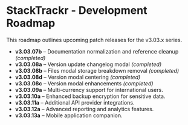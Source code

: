 # StackTrackr - Development Roadmap

This roadmap outlines upcoming patch releases for the v3.03.x series.

- **v3.03.07b** – Documentation normalization and reference cleanup *(completed)*
- **v3.03.08a** – Version update changelog modal *(completed)*
- **v3.03.08b** – Files modal storage breakdown removal *(completed)*
- **v3.03.08d** – Version modal centering *(completed)*
- **v3.03.08c** – Version modal enhancements *(completed)*
- **v3.03.09a** – Multi-currency support for international users.
- **v3.03.10a** – Enhanced backup encryption for sensitive data.
- **v3.03.11a** – Additional API provider integrations.
- **v3.03.12a** – Advanced reporting and analytics features.
- **v3.03.13a** – Mobile application companion.

